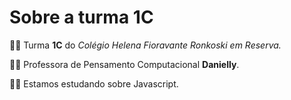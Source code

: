 # Sobre a turma 1C

🧑‍🎓 Turma **1C** do _Colégio Helena Fioravante Ronkoski em Reserva._

👩‍🏫 Professora de Pensamento Computacional **Danielly**.

👩‍💻 Estamos estudando sobre Javascript.

